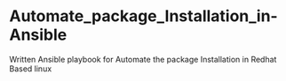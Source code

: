 # Automate_package_Installation_in-Ansible
Written Ansible playbook for Automate the package Installation in Redhat Based linux

